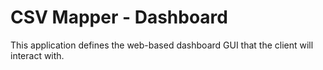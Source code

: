 # CSV Mapper - Dashboard
This application defines the web-based dashboard GUI that the client will
interact with.